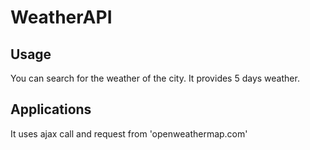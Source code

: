 # WeatherAPI

## Usage
You can search for the weather of the city.
It provides 5 days weather.

## Applications
It uses ajax call and request from 'openweathermap.com'

